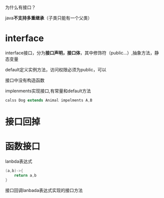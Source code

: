 为什么有接口？

java**不支持多重继承**（子类只能有一个父类）

# interface

interface接口，分为**接口声明，接口体**，其中修饰符（public...）,抽象方法，静态变量

default定义实例方法，访问权限必须为public，可以

接口中没有构造函数

implenments实现接口,有常量和default方法

```java
calss Dog extends Animal impelments A,B
```

# 接口回掉

# 函数接口

lanbda表达式

``` java
(a,b)->{
    return a,b
}
```

接口回调lanbada表达式实现的接口方法



